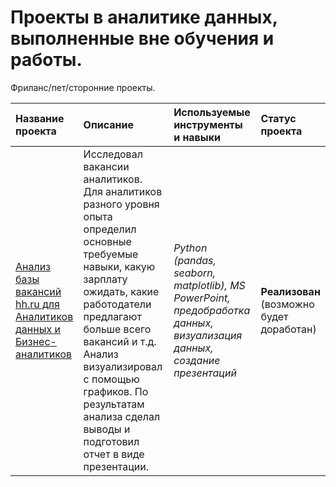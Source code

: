 # Проекты в аналитике данных, выполненные вне обучения и работы.

Фриланс/пет/сторонние проекты.

| Название проекта | Описание | Используемые инструменты и навыки | Статус проекта | 
| :---------------------- | :---------------------- | :---------------------- | :---------------------- |
| [Анализ базы вакансий hh.ru для Аналитиков данных и Бизнес-аналитиков](hh_proj) | Исследовал вакансии аналитиков. Для аналитиков разного уровня опыта определил основные требуемые навыки, какую зарплату ожидать, какие работодатели предлагают больше всего вакансий и т.д. Анализ визуализировал с помощью графиков. По результатам анализа сделал выводы и подготовил отчет в виде презентации. | *Python (pandas, seaborn, matplotlib), MS PowerPoint, предобработка данных, визуализация данных, создание презентаций*| **Реализован** (возможно будет доработан)|
